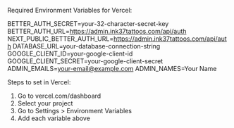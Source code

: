 Required Environment Variables for Vercel:

BETTER_AUTH_SECRET=your-32-character-secret-key
BETTER_AUTH_URL=https://admin.ink37tattoos.com/api/auth
NEXT_PUBLIC_BETTER_AUTH_URL=https://admin.ink37tattoos.com/api/auth
DATABASE_URL=your-database-connection-string
GOOGLE_CLIENT_ID=your-google-client-id
GOOGLE_CLIENT_SECRET=your-google-client-secret
ADMIN_EMAILS=your-email@example.com
ADMIN_NAMES=Your Name

Steps to set in Vercel:
1. Go to vercel.com/dashboard
2. Select your project
3. Go to Settings > Environment Variables
4. Add each variable above
